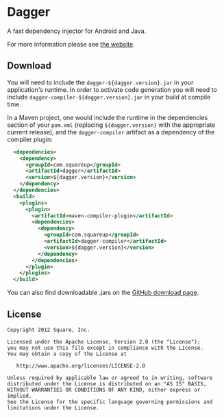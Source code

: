 Dagger
======

A fast dependency injector for Android and Java.

For more information please see [the website][1].



Download
--------

You will need to include the `dagger-${dagger.version}.jar` in your
application's runtime.  In order to activate code generation you will need to
include `dagger-compiler-${dagger.version}.jar` in your build at compile time.

In a Maven project, one would include the runtime in the dependencies section
of your `pom.xml` (replacing `${dagger.version}` with the appropriate current
release), and the `dagger-compiler` artifact as a dependency of the compiler
plugin:

```xml
  <dependencies>
    <dependency>
      <groupId>com.squareup</groupId>
      <artifactId>dagger</artifactId>
      <version>${dagger.version}</version>
    </dependency>
  </dependencies>
  <build>
    <plugins>
      <plugin>
        <artifactId>maven-compiler-plugin</artifactId>
        <dependencies>
          <dependency>
            <groupId>com.squareup</groupId>
            <artifactId>dagger-compiler</artifactId>
            <version>${dagger.version}</version>
          </dependency>
        </dependencies>
      </plugin>
    </plugins>
  </build>
```

You can also find downloadable .jars on the [GitHub download page][2].



License
-------

    Copyright 2012 Square, Inc.

    Licensed under the Apache License, Version 2.0 (the "License");
    you may not use this file except in compliance with the License.
    You may obtain a copy of the License at

       http://www.apache.org/licenses/LICENSE-2.0

    Unless required by applicable law or agreed to in writing, software
    distributed under the License is distributed on an "AS IS" BASIS,
    WITHOUT WARRANTIES OR CONDITIONS OF ANY KIND, either express or implied.
    See the License for the specific language governing permissions and
    limitations under the License.



 [1]: http://square.github.com/dagger/
 [2]: http://github.com/square/dagger/downloads